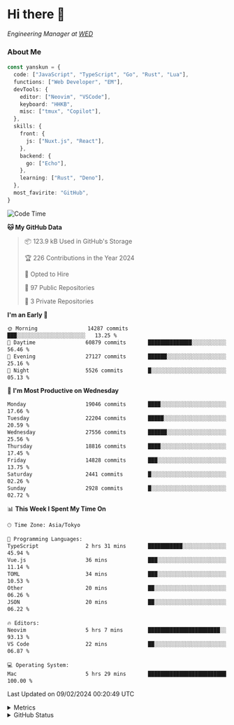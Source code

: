 # Hi there&nbsp;:wave:

<!-- ![Alt text](https://spotify-recently-played-readme.vercel.app/api?user=31kynbuubkiu3r4qh4hjuaglhfay) -->

_Engineering Manager at [WED](https://github.com/wedinc)_

### About Me

```ts
const yanskun = {
  code: ["JavaScript", "TypeScript", "Go", "Rust", "Lua"],
  functions: ["Web Developer", "EM"],
  devTools: {
    editor: ["Neovim", "VSCode"],
    keyboard: "HHKB",
    misc: ["tmux", "Copilot"],
  },
  skills: {
    front: {
      js: ["Nuxt.js", "React"],
    },
    backend: {
      go: ["Echo"],
    },
    learning: ["Rust", "Deno"],
  },
  most_favirite: "GitHub",
}
```

<!--START_SECTION:waka-->
![Code Time](http://img.shields.io/badge/Code%20Time-683%20hrs%2034%20mins-blue)

**🐱 My GitHub Data** 

> 📦 123.9 kB Used in GitHub's Storage 
 > 
> 🏆 226 Contributions in the Year 2024
 > 
> 💼 Opted to Hire
 > 
> 📜 97 Public Repositories 
 > 
> 🔑 3 Private Repositories 
 > 
**I'm an Early 🐤** 

```text
🌞 Morning                14287 commits       ███░░░░░░░░░░░░░░░░░░░░░░   13.25 % 
🌆 Daytime                60879 commits       ██████████████░░░░░░░░░░░   56.46 % 
🌃 Evening                27127 commits       ██████░░░░░░░░░░░░░░░░░░░   25.16 % 
🌙 Night                  5526 commits        █░░░░░░░░░░░░░░░░░░░░░░░░   05.13 % 
```
📅 **I'm Most Productive on Wednesday** 

```text
Monday                   19046 commits       ████░░░░░░░░░░░░░░░░░░░░░   17.66 % 
Tuesday                  22204 commits       █████░░░░░░░░░░░░░░░░░░░░   20.59 % 
Wednesday                27556 commits       ██████░░░░░░░░░░░░░░░░░░░   25.56 % 
Thursday                 18816 commits       ████░░░░░░░░░░░░░░░░░░░░░   17.45 % 
Friday                   14828 commits       ███░░░░░░░░░░░░░░░░░░░░░░   13.75 % 
Saturday                 2441 commits        █░░░░░░░░░░░░░░░░░░░░░░░░   02.26 % 
Sunday                   2928 commits        █░░░░░░░░░░░░░░░░░░░░░░░░   02.72 % 
```


📊 **This Week I Spent My Time On** 

```text
🕑︎ Time Zone: Asia/Tokyo

💬 Programming Languages: 
TypeScript               2 hrs 31 mins       ███████████░░░░░░░░░░░░░░   45.94 % 
Vue.js                   36 mins             ███░░░░░░░░░░░░░░░░░░░░░░   11.14 % 
TOML                     34 mins             ███░░░░░░░░░░░░░░░░░░░░░░   10.53 % 
Other                    20 mins             ██░░░░░░░░░░░░░░░░░░░░░░░   06.26 % 
JSON                     20 mins             ██░░░░░░░░░░░░░░░░░░░░░░░   06.22 % 

🔥 Editors: 
Neovim                   5 hrs 7 mins        ███████████████████████░░   93.13 % 
VS Code                  22 mins             ██░░░░░░░░░░░░░░░░░░░░░░░   06.87 % 

💻 Operating System: 
Mac                      5 hrs 29 mins       █████████████████████████   100.00 % 
```


 Last Updated on 09/02/2024 00:20:49 UTC
<!--END_SECTION:waka-->

<details>
  <summary>Metrics</summary>
  <img src="https://github.com/yanskun/yanskun/blob/main/github-metrics.svg" alt="Metrics">
</details>

<details>
  <summary>GitHub Status</summary>
  <picture>
    <source media="(prefers-color-scheme: dark)" srcset="https://raw.githubusercontent.com/yanskun/yanskun/master/profile-summary-card-output/nord_dark/0-profile-details.svg">
   <img src="https://raw.githubusercontent.com/yanskun/yanskun/master/profile-summary-card-output/default/0-profile-details.svg">
  </picture>
  <br>
  <picture>
    <source media="(prefers-color-scheme: dark)" srcset="https://raw.githubusercontent.com/yanskun/yanskun/master/profile-summary-card-output/nord_dark/1-repos-per-language.svg">
   <img src="https://raw.githubusercontent.com/yanskun/yanskun/master/profile-summary-card-output/default/1-repos-per-language.svg">
  </picture>
  <picture>
    <source media="(prefers-color-scheme: dark)" srcset="https://raw.githubusercontent.com/yanskun/yanskun/master/profile-summary-card-output/nord_dark/2-most-commit-language.svg">
   <img src="https://raw.githubusercontent.com/yanskun/yanskun/master/profile-summary-card-output/default/2-most-commit-language.svg">
  </picture>
  <br>
  <picture>
    <source media="(prefers-color-scheme: dark)" srcset="https://raw.githubusercontent.com/yanskun/yanskun/master/profile-summary-card-output/nord_dark/3-stats.svg">
   <img src="https://raw.githubusercontent.com/yanskun/yanskun/master/profile-summary-card-output/default/3-stats.svg">
  </picture>
  <picture>
    <source media="(prefers-color-scheme: dark)" srcset="https://raw.githubusercontent.com/yanskun/yanskun/master/profile-summary-card-output/nord_dark/4-productive-time.svg">
   <img src="https://raw.githubusercontent.com/yanskun/yanskun/master/profile-summary-card-output/default/4-productive-time.svg">
  </picture>
</details>
